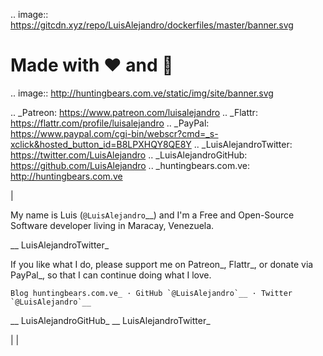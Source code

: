 .. image:: https://gitcdn.xyz/repo/LuisAlejandro/dockerfiles/master/banner.svg



Made with :heart: and :hamburger:
=================================

.. image:: http://huntingbears.com.ve/static/img/site/banner.svg

.. _Patreon: https://www.patreon.com/luisalejandro
.. _Flattr: https://flattr.com/profile/luisalejandro
.. _PayPal: https://www.paypal.com/cgi-bin/webscr?cmd=_s-xclick&hosted_button_id=B8LPXHQY8QE8Y
.. _LuisAlejandroTwitter: https://twitter.com/LuisAlejandro
.. _LuisAlejandroGitHub: https://github.com/LuisAlejandro
.. _huntingbears.com.ve: http://huntingbears.com.ve

|

My name is Luis (`@LuisAlejandro`__) and I'm a Free and
Open-Source Software developer living in Maracay, Venezuela.

__ LuisAlejandroTwitter_

If you like what I do, please support me on Patreon_, Flattr_, or donate via PayPal_,
so that I can continue doing what I love.

    Blog huntingbears.com.ve_ · GitHub `@LuisAlejandro`__ · Twitter `@LuisAlejandro`__

__ LuisAlejandroGitHub_
__ LuisAlejandroTwitter_

|
|